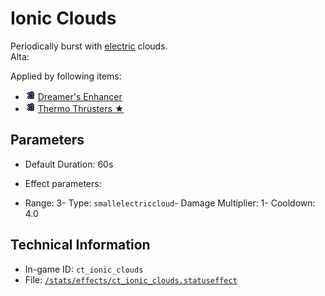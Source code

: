 # Ionic Clouds

Periodically burst with [electric](https://ceterai.github.io/MyEnternia/Wiki/Tags/Electric) clouds.  
Alta: 

Applied by following items:

- <img src="https://raw.githubusercontent.com/Ceterai/Enternia/main/items/armors/alta/tier6/dreamer/enhancer/icon.png" alt="Dreamer's Enhancer icon" loading="lazy" height="16px" width="auto" /> [Dreamer's Enhancer](https://ceterai.github.io/MyEnternia/Wiki/Dreamer'sEnhancer)
- <img src="https://raw.githubusercontent.com/Ceterai/Enternia/main/items/armors/alta/tier6/dreamer/enhancer/icon.png" alt="Thermo Thrusters ★ icon" loading="lazy" height="16px" width="auto" /> [Thermo Thrusters ★](https://ceterai.github.io/MyEnternia/Wiki/ThermoThrusters)

## Parameters

- Default Duration: 60s
- Effect parameters: 

- Range: 3- Type: `smallelectriccloud`- Damage Multiplier: 1- Cooldown: 4.0

## Technical Information

- In-game ID: `ct_ionic_clouds`
- File: [`/stats/effects/ct_ionic_clouds.statuseffect`](https://github.com/Ceterai/Enternia/blob/main/stats/effects/ct_ionic_clouds.statuseffect)
